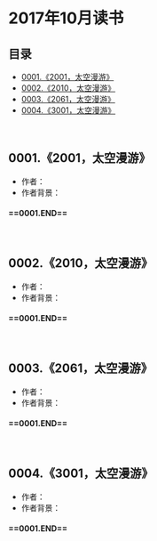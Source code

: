 # 2017年10月读书
目录
----------------
- [0001.《2001，太空漫游》](#00012001，太空漫游) 
- [0002.《2010，太空漫游》](#00022010，太空漫游) 
- [0003.《2061，太空漫游》](#00032061，太空漫游) 
- [0004.《3001，太空漫游》](#00033001，太空漫游) 
<br>

## 0001.《2001，太空漫游》
* 作者：
* 作者背景：
#### ==0001.END==
<br>

## 0002.《2010，太空漫游》
* 作者：
* 作者背景：
#### ==0001.END==
<br>

## 0003.《2061，太空漫游》
* 作者：
* 作者背景：
#### ==0001.END==
<br>

## 0004.《3001，太空漫游》
* 作者：
* 作者背景：
#### ==0001.END==
<br>
